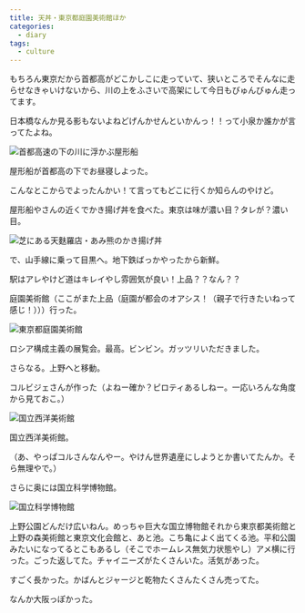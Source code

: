 ```yaml
---
title: 天丼・東京都庭園美術館ほか
categories:
  - diary
tags:
  - culture
---
```


もちろん東京だから首都高がどこかしこに走っていて、狭いところでそんなに走らせなきゃいけないから、川の上をふさいで高架にして今日もびゅんびゅん走ってます。

日本橋なんか見る影もないよねどげんかせんといかんっ！！って小泉か誰かが言ってたよね。

![首都高速の下の川に浮かぶ屋形船][1]

屋形船が首都高の下でお昼寝しよった。

こんなとこからでよったんかい！て言ってもどこに行くか知らんのやけど。

屋形船やさんの近くでかき揚げ丼を食べた。東京は味が濃い目？タレが？濃い目。

![芝にある天麩羅店・あみ熊のかき揚げ丼][2]

で、山手線に乗って目黒へ。地下鉄ばっかやったから新鮮。

駅はアレやけど道はキレイやし雰囲気が良い！上品？？なん？？

庭園美術館（ここがまた上品（庭園が都会のオアシス！（親子で行きたいねって感じ！）））行った。

![東京都庭園美術館][3]

ロシア構成主義の展覧会。最高。ビンビン。ガッツリいただきました。

さらなる。上野へと移動。

コルビジェさんが作った（よねー確か？ピロティあるしねー。一応いろんな角度から見ておこ。）

![国立西洋美術館][4]

国立西洋美術館。

（あ、やっぱコルさんなんやー。やけん世界遺産にしようとか書いてたんか。そら無理やで。）

さらに奥には国立科学博物館。

![国立科学博物館][5]

上野公園どんだけ広いねん。めっちゃ巨大な国立博物館それから東京都美術館と上野の森美術館と東京文化会館と、あと池。こち亀によく出てくる池。平和公園みたいになってるとこもあるし（そこでホームレス無気力状態やし）アメ横に行った。ごった返してた。チャイニーズがたくさんいた。活気があった。

すごく長かった。かばんとジャージと乾物たくさんたくさん売ってた。

なんか大阪っぽかった。

[1]: /img/uploads/2010/05/teien-art-museum-1.jpg
[2]: /img/uploads/2010/05/teien-art-museum-2.jpg
[3]: /img/uploads/2010/05/teien-art-museum-3.jpg
[4]: /img/uploads/2010/05/teien-art-museum-4.jpg
[5]: /img/uploads/2010/05/teien-art-museum-5.jpg

